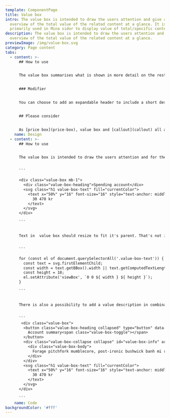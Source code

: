 ```yaml
---
template: ComponentPage
title: Value box
intro: The value box is intended to draw the users attention and give an
  overview of the total value of the related content at a glance. It is
  primarily used in Mina sidor to display value of total/specific content.
description: The value box is intended to draw the users attention and give an
  overview of the total value of the related content at a glance.
previewImage: /img/value-box.svg
category: Page content
tabs:
  - content: >-
      ## How to use


      The value box summarises what is shown in more detail on the rest of the page, and should be placed high in the visual hierarchy. If you want to you may use several value boxes on one page, but then they should be visually grouped with each other (for a live example, look at a specific pension in Mina sidor).


      ### Modifier


      You can choose to add an expandable header to include a short description of the content, if solely the header isn't enough. If you can’t keep it short the value probably shouldn’t be summarised in a value box to start with.


      ## Please consider


      As [price box](price-box), value box and [callout](callout) all are various ways of highlighting information you should avoid mixing them in one view.
    name: Design
  - content: >-
      ## How to use


      The value box is intended to draw the users attention and for them to at-a-glance see the total value of the related content. 


      ```

      <div class="value-box mb-1">
        <div class="value-box-heading">Spending account</div>
        <svg class="h1 value-box-text" fill="currentColor">
          <text x="50%" y="16" font-size="16" style="text-anchor: middle">
            30 470 kr
          </text>
        </svg>
      </div>

      ```


      Text in  value box should resize to fit it's parent. That's not included in LFUI but an implementation could look like this:


      ```

      for (const el of document.querySelectorAll('.value-box-text')) {
        const text = svg.firstElementChild;
        const width = text.getBBox().width || text.getComputedTextLength();
        const height = 18;
        el.setAttribute('viewBox', `0 0 ${ width } ${ height }`);
      }

      ```


      There is also a possibility to add a value description in combination with the [collapse](/components/web/supportive-microinteractions/collapse) component.


      ```
       <div class="value-box">
        <button class="value-box-heading collapsed" type="button" data-target="#value-box-info" aria-controls="value-box-info" data-toggle="collapse" aria-expanded="false">
          Account summary<span class="value-box-toggle"></span>
        </button>
        <div class="value-box-collapse collapse" id="value-box-info" aria-expanded="false">
          <div class="value-box-body">
            Forage pitchfork mumblecore, post-ironic bushwick banh mi ramps cronut. Meggings locavore banjo aesthetic, blue bottle you probably haven't heard of them cronut ethical +1 marfa 90's raw denim yuccie occupy DIY.
          </div>
        </div>
        <svg class="h1 value-box-text" fill="currentColor">
          <text x="50%" y="16" font-size="16" style="text-anchor: middle">
            30 470 kr
          </text>
        </svg>
      </div>

      ```
    name: Code
backgroundColor: '#fff'
---
```

